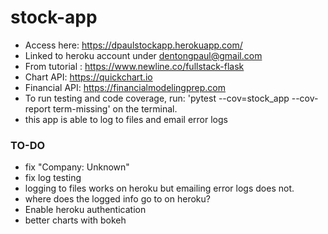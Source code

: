 # stock-app
- Access here: https://dpaulstockapp.herokuapp.com/
- Linked to heroku account under dentongpaul@gmail.com
- From tutorial : https://www.newline.co/fullstack-flask
- Chart API: https://quickchart.io
- Financial API: https://financialmodelingprep.com
- To run testing and code coverage, run: 'pytest --cov=stock_app --cov-report term-missing' on the terminal.
- this app is able to log to files and email error logs

### TO-DO
- fix "Company: Unknown"
- fix log testing
- logging to files works on heroku but emailing error logs does not.
- where does the logged info go to on heroku?
- Enable heroku authentication
- better charts with bokeh
